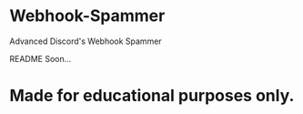 # Webhook-Spammer
Advanced Discord's Webhook Spammer

README Soon...

# Made for educational purposes only.
